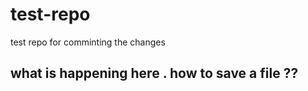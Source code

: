 # test-repo
test repo for comminting the changes 

## what is happening here . how to save a file ?? 
